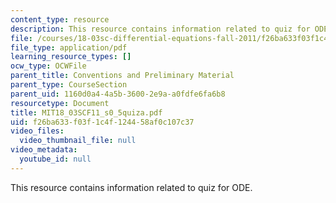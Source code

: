 ```yaml
---
content_type: resource
description: This resource contains information related to quiz for ODE.
file: /courses/18-03sc-differential-equations-fall-2011/f26ba633f03f1c4f124458af0c107c37_MIT18_03SCF11_s0_5quiza.pdf
file_type: application/pdf
learning_resource_types: []
ocw_type: OCWFile
parent_title: Conventions and Preliminary Material
parent_type: CourseSection
parent_uid: 1160d0a4-4a5b-3600-2e9a-a0fdfe6fa6b8
resourcetype: Document
title: MIT18_03SCF11_s0_5quiza.pdf
uid: f26ba633-f03f-1c4f-1244-58af0c107c37
video_files:
  video_thumbnail_file: null
video_metadata:
  youtube_id: null
---
```

This resource contains information related to quiz for ODE.

